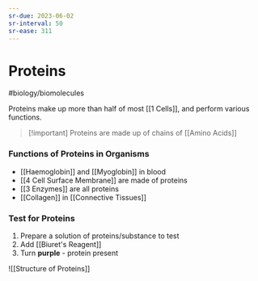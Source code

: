 ```yaml
---
sr-due: 2023-06-02
sr-interval: 50
sr-ease: 311
---
```

# Proteins
#biology/biomolecules 

Proteins make up more than half of most [[1 Cells]], and perform various functions. 

> [!important] Proteins are made up of chains of [[Amino Acids]]

### Functions of Proteins in Organisms
- [[Haemoglobin]] and [[Myoglobin]] in blood
- [[4 Cell Surface Membrane]] are made of proteins
- [[3 Enzymes]] are all proteins
- [[Collagen]] in [[Connective Tissues]]

### Test for Proteins
1. Prepare a solution of proteins/substance to test
2. Add [[Biuret's Reagent]]
3. Turn **purple** - protein present

![[Structure of Proteins]]